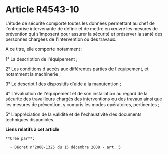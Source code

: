 # Article R4543-10

L'étude de sécurité comporte toutes les données permettant au chef de l'entreprise intervenante de définir et de mettre en
œuvre les mesures de prévention qui s'imposent pour assurer la sécurité et préserver la santé des personnes chargées de
l'intervention ou des travaux. 

A ce titre, elle comporte notamment : 

1° La description de l'équipement ; 

2° Les conditions d'accès aux différentes parties de l'équipement, et notamment la machinerie ; 

3° Le descriptif des dispositifs d'aide à la manutention ; 

4° L'évaluation de l'équipement et de son installation au regard de la sécurité des travailleurs chargés des interventions ou
des travaux ainsi que les mesures de prévention, y compris les modes opératoires, pertinentes ; 

5° L'appréciation de la validité et de l'exhaustivité des documents techniques disponibles.

**Liens relatifs à cet article**

	**Créé par**:

	  - Décret n°2008-1325 du 15 décembre 2008 - art. 5

